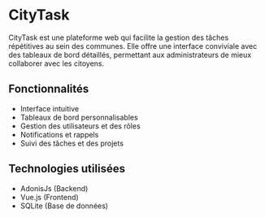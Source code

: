 # CityTask

CityTask est une plateforme web qui facilite la gestion des tâches répétitives au sein des communes. Elle offre une interface conviviale avec des tableaux de bord détaillés, permettant aux administrateurs de mieux collaborer avec les citoyens.

## Fonctionnalités

- Interface intuitive
- Tableaux de bord personnalisables
- Gestion des utilisateurs et des rôles
- Notifications et rappels
- Suivi des tâches et des projets

## Technologies utilisées

- AdonisJs (Backend)
- Vue.js (Frontend)
- SQLite (Base de données)
